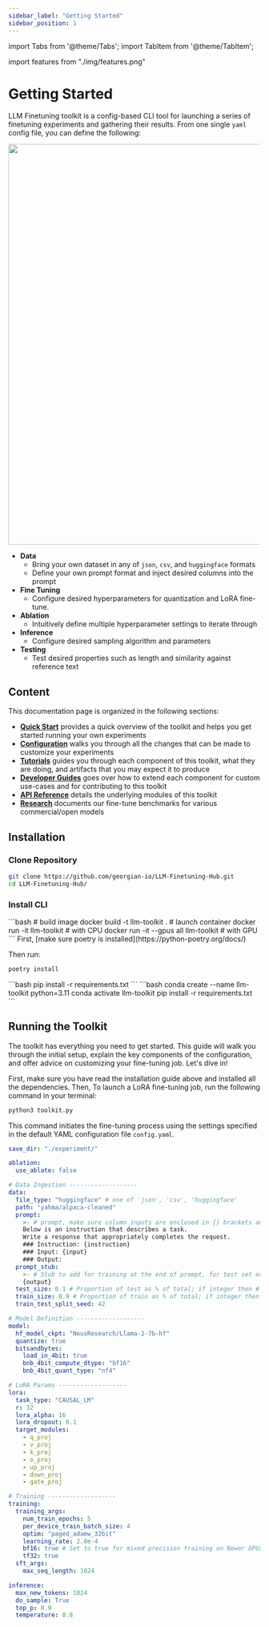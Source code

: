 ```yaml
---
sidebar_label: "Getting Started"
sidebar_position: 1
---
```


import Tabs from '@theme/Tabs';
import TabItem from '@theme/TabItem';

import features from "./img/features.png"

# Getting Started

LLM Finetuning toolkit is a config-based CLI tool for launching a series of finetuning experiments and gathering their results. From one single `yaml` config file, you can define the following:

<img src={features} width="800" />

- **Data**
  - Bring your own dataset in any of `json`, `csv`, and `huggingface` formats
  - Define your own prompt format and inject desired columns into the prompt
- **Fine Tuning**
  - Configure desired hyperparameters for quantization and LoRA fine-tune.
- **Ablation**
  - Intuitively define multiple hyperparameter settings to iterate through
- **Inference**
  - Configure desired sampling algorithm and parameters
- **Testing**
  - Test desired properties such as length and similarity against reference text

## Content

This documentation page is organized in the following sections:

- **[Quick Start](category/quick-start)** provides a quick overview of the toolkit and helps you get started running your own experiments
- **[Configuration](category/configuration)** walks you through all the changes that can be made to customize your experiments
- **[Tutorials](category/tutorials)** guides you through each component of this toolkit, what they are doing, and artifacts that you may expect it to produce
- **[Developer Guides](category/developer-guides)** goes over how to extend each component for custom use-cases and for contributing to this toolkit
- **[API Reference](category/api-reference)** details the underlying modules of this toolkit
- **[Research](category/research)** documents our fine-tune benchmarks for various commercial/open models

## Installation

### Clone Repository

```bash
git clone https://github.com/georgian-io/LLM-Finetuning-Hub.git
cd LLM-Finetuning-Hub/
```

### Install CLI

<Tabs>
<TabItem value="docker" label="docker (recommended)" default>
```bash
# build image
docker build -t llm-toolkit .
# launch container
docker run -it llm-toolkit              # with CPU
docker run -it --gpus all llm-toolkit   # with GPU
```

</TabItem>
<TabItem value="poetry" label="poetry (recommended)">
First, [make sure poetry is installed](https://python-poetry.org/docs/)

Then run:

```bash
poetry install
```

</TabItem>
<TabItem value="pip" label="pip">
```bash
pip install -r requirements.txt
```
</TabItem>
<TabItem value="conda" label="conda">
```bash
conda create --name llm-toolkit python=3.11
conda activate llm-toolkit
pip install -r requirements.txt
```
</TabItem>
</Tabs>

## Running the Toolkit

The toolkit has everything you need to get started. This guide will walk you through the initial setup, explain the key components of the configuration, and offer advice on customizing your fine-tuning job. Let's dive in!

First, make sure you have read the installation guide above and installed all the dependencies. Then, To launch a LoRA fine-tuning job, run the following command in your terminal:

```bash
python3 toolkit.py
```

This command initiates the fine-tuning process using the settings specified in the default YAML configuration file `config.yaml`.

```yaml
save_dir: "./experiment/"

ablation:
  use_ablate: false

# Data Ingestion -------------------
data:
  file_type: "huggingface" # one of 'json', 'csv', 'huggingface'
  path: "yahma/alpaca-cleaned"
  prompt:
    >- # prompt, make sure column inputs are enclosed in {} brackets and that they match your data
    Below is an instruction that describes a task. 
    Write a response that appropriately completes the request. 
    ### Instruction: {instruction}
    ### Input: {input}
    ### Output:
  prompt_stub:
    >- # Stub to add for training at the end of prompt, for test set or inference, this is omitted; make sure only one variable is present
    {output}
  test_size: 0.1 # Proportion of test as % of total; if integer then # of samples
  train_size: 0.9 # Proportion of train as % of total; if integer then # of samples
  train_test_split_seed: 42

# Model Definition -------------------
model:
  hf_model_ckpt: "NousResearch/Llama-2-7b-hf"
  quantize: true
  bitsandbytes:
    load_in_4bit: true
    bnb_4bit_compute_dtype: "bf16"
    bnb_4bit_quant_type: "nf4"

# LoRA Params -------------------
lora:
  task_type: "CAUSAL_LM"
  r: 32
  lora_alpha: 16
  lora_dropout: 0.1
  target_modules:
    - q_proj
    - v_proj
    - k_proj
    - o_proj
    - up_proj
    - down_proj
    - gate_proj

# Training -------------------
training:
  training_args:
    num_train_epochs: 5
    per_device_train_batch_size: 4
    optim: "paged_adamw_32bit"
    learning_rate: 2.0e-4
    bf16: true # Set to true for mixed precision training on Newer GPUs
    tf32: true
  sft_args:
    max_seq_length: 1024

inference:
  max_new_tokens: 1024
  do_sample: True
  top_p: 0.9
  temperature: 0.8
```

